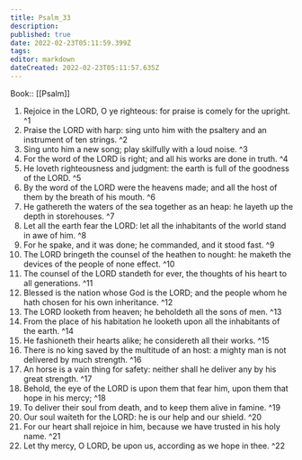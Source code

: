 ```yaml
---
title: Psalm_33
description: 
published: true
date: 2022-02-23T05:11:59.399Z
tags: 
editor: markdown
dateCreated: 2022-02-23T05:11:57.635Z
---
```


 Book:: [[Psalm]]
 1. Rejoice in the LORD, O ye righteous: for praise is comely for the upright. ^1
 2. Praise the LORD with harp: sing unto him with the psaltery and an instrument of ten strings. ^2
 3. Sing unto him a new song; play skilfully with a loud noise. ^3
 4. For the word of the LORD is right; and all his works are done in truth. ^4
 5. He loveth righteousness and judgment: the earth is full of the goodness of the LORD. ^5
 6. By the word of the LORD were the heavens made; and all the host of them by the breath of his mouth. ^6
 7. He gathereth the waters of the sea together as an heap: he layeth up the depth in storehouses. ^7
 8. Let all the earth fear the LORD: let all the inhabitants of the world stand in awe of him. ^8
 9. For he spake, and it was done; he commanded, and it stood fast. ^9
 10. The LORD bringeth the counsel of the heathen to nought: he maketh the devices of the people of none effect. ^10
 11. The counsel of the LORD standeth for ever, the thoughts of his heart to all generations. ^11
 12. Blessed is the nation whose God is the LORD; and the people whom he hath chosen for his own inheritance. ^12
 13. The LORD looketh from heaven; he beholdeth all the sons of men. ^13
 14. From the place of his habitation he looketh upon all the inhabitants of the earth. ^14
 15. He fashioneth their hearts alike; he considereth all their works. ^15
 16. There is no king saved by the multitude of an host: a mighty man is not delivered by much strength. ^16
 17. An horse is a vain thing for safety: neither shall he deliver any by his great strength. ^17
 18. Behold, the eye of the LORD is upon them that fear him, upon them that hope in his mercy; ^18
 19. To deliver their soul from death, and to keep them alive in famine. ^19
 20. Our soul waiteth for the LORD: he is our help and our shield. ^20
 21. For our heart shall rejoice in him, because we have trusted in his holy name. ^21
 22. Let thy mercy, O LORD, be upon us, according as we hope in thee. ^22
